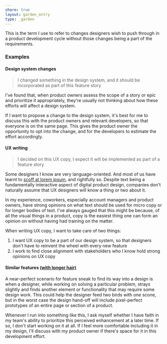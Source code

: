```yaml
---
share: true
layout: garden_entry
type: _garden
---
```

This is the term I use to refer to changes designers wish to push through in a product development cycle without those changes being a part of the requirements.

### Examples

#### Design system changes

> I changed something in the design system, and it should be incorporated as part of this feature story

I've found that, when product owners assess the scope of a story or epic and prioritize it appropriately, they're usually not thinking about how these efforts will affect a design system.

If I want to propose a change to the design system, it's best for me to discuss this with the product owners and relevant developers, so that everyone is on the same page. This gives the product owner the opportunity to opt into the change, and for the developers to estimate the effort accordingly.

#### UX writing

> I decided on this UX copy, I expect it will be implemented as part of a feature story

Some designers I know are very language-oriented. And most of us have learnt to [scoff at lorem ipsum](https://uxdesign.cc/lorem-ipsum-will-destroy-your-design-11b3dc3ba721), and rightfully so. Despite text being a fundamentally interactive aspect of digital product design, companies don't naturally assume that UX designers will know a thing or two about it. 

In my experience, coworkers, especially account managers and product owners, have strong opinions on what text should be used for micro copy or for longer bodies of text. I've always gauged that this might be because, of all the visual things in a product, copy is the easiest thing one can form an opinion on without having had training on the matter.

When writing UX copy, I want to take care of two things:
1. I want UX copy to be a part of our design system, so that designers don't have to reinvent the wheel with every new feature
2. I work to find close alignment with stakeholders who I know hold strong opinions on UX copy

#### Similar features [(with longer hair)](https://youtu.be/i0HCOS4nbzU)
A near-perfect scenario for feature sneak to find its way into a design is when a designer, while working on solving a particular problem, strays slightly and finds another element or functionality that may require some design work. This could help the designer feed two birds with one scone, but in the worst case the design hand-off will include pixel-perfect prototypes of an entire page or section of a product.

Whenever I run into something like this, I ask myself whether I have faith in my team's ability to prioritize this perceived enhancement at a later time. If so, I don't start working on it at all. If I feel more comfortable including it in my design, I'll discuss with my product owner if there's space for it in this development effort.



